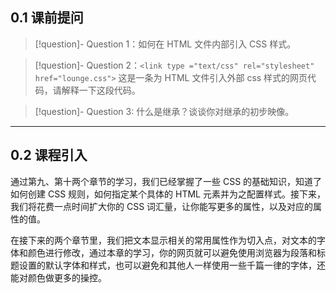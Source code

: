 ## 0.1 课前提问

>[!question]- Question 1：如何在 HTML 文件内部引入 CSS 样式。

>[!question]- Question 2：`<link type ="text/css" rel="stylesheet" href="lounge.css">` 这是一条为 HTML 文件引入外部 css 样式的网页代码，请解释一下这段代码。

>[!question]- Question 3:  什么是继承？谈谈你对继承的初步映像。

___

## 0.2 课程引入

通过第九、第十两个章节的学习，我们已经掌握了一些 CSS 的基础知识，知道了如何创建 CSS 规则，如何指定某个具体的 HTML 元素并为之配置样式。接下来，我们将花费一点时间扩大你的 CSS 词汇量，让你能写更多的属性，以及对应的属性的值。

在接下来的两个章节里，我们把文本显示相关的常用属性作为切入点，对文本的字体和颜色进行修改，通过本章的学习，你的网页就可以避免使用浏览器为段落和标题设置的默认字体和样式，也可以避免和其他人一样使用一些千篇一律的字体，还能对颜色做更多的操控。



